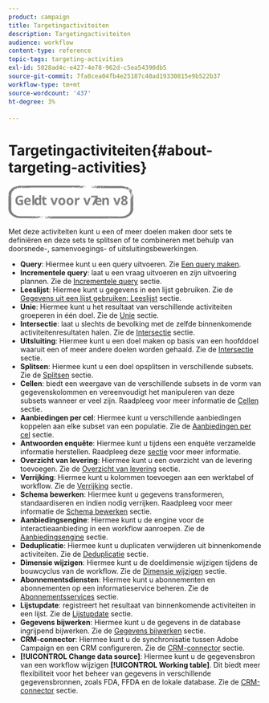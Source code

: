 ```yaml
---
product: campaign
title: Targetingactiviteiten
description: Targetingactiviteiten
audience: workflow
content-type: reference
topic-tags: targeting-activities
exl-id: 5028ad4c-e427-4e78-962d-c5ea54390db5
source-git-commit: 7fa8cea04fb4e25187c48ad19330815e9b522b37
workflow-type: tm+mt
source-wordcount: '437'
ht-degree: 3%

---
```


# Targetingactiviteiten{#about-targeting-activities}

![](../../assets/common.svg)

Met deze activiteiten kunt u een of meer doelen maken door sets te definiëren en deze sets te splitsen of te combineren met behulp van doorsnede-, samenvoegings- of uitsluitingsbewerkingen.

* **Query**: Hiermee kunt u een query uitvoeren. Zie [Een query maken](query.md#creating-a-query).
* **Incrementele query**: laat u een vraag uitvoeren en zijn uitvoering plannen. Zie de [Incrementele query](incremental-query.md) sectie.
* **Leeslijst**: Hiermee kunt u gegevens in een lijst gebruiken. Zie de [Gegevens uit een lijst gebruiken: Leeslijst](../../platform/using/import-export-workflows.md#using-data-from-a-list--read-list) sectie.
* **Unie**: Hiermee kunt u het resultaat van verschillende activiteiten groeperen in één doel. Zie de [Unie](union.md) sectie.
* **Intersectie**: laat u slechts de bevolking met de zelfde binnenkomende activiteitenresultaten halen. Zie de [Intersectie](intersection.md) sectie.
* **Uitsluiting**: Hiermee kunt u een doel maken op basis van een hoofddoel waaruit een of meer andere doelen worden gehaald. Zie de [Intersectie](intersection.md) sectie.
* **Splitsen**: Hiermee kunt u een doel opsplitsen in verschillende subsets. Zie de [Splitsen](split.md) sectie.
* **Cellen**: biedt een weergave van de verschillende subsets in de vorm van gegevenskolommen en vereenvoudigt het manipuleren van deze subsets wanneer er veel zijn. Raadpleeg voor meer informatie de [Cellen](cells.md) sectie.
* **Aanbiedingen per cel**: Hiermee kunt u verschillende aanbiedingen koppelen aan elke subset van een populatie. Zie de [Aanbiedingen per cel](offers-by-cell.md) sectie.
* **Antwoorden enquête**: Hiermee kunt u tijdens een enquête verzamelde informatie herstellen. Raadpleeg deze [sectie](../../surveys/using/getting-started-with-surveys.md) voor meer informatie.
* **Overzicht van levering**: Hiermee kunt u een overzicht van de levering toevoegen. Zie de [Overzicht van levering](../../workflow/using/delivery-outline.md) sectie.
* **Verrijking**: Hiermee kunt u kolommen toevoegen aan een werktabel of workflow. Zie de [Verrijking](../../workflow/using/enrichment.md) sectie.
* **Schema bewerken**: Hiermee kunt u gegevens transformeren, standaardiseren en indien nodig verrijken. Raadpleeg voor meer informatie de [Schema bewerken](../../workflow/using/edit-schema.md) sectie.
* **Aanbiedingsengine**: Hiermee kunt u de engine voor de interactieaanbieding in een workflow aanroepen. Zie de [Aanbiedingsengine](../../workflow/using/offer-engine.md) sectie.
* **Deduplicatie**: Hiermee kunt u duplicaten verwijderen uit binnenkomende activiteiten. Zie de [Deduplicatie](../../workflow/using/deduplication.md) sectie.
* **Dimensie wijzigen**: Hiermee kunt u de doeldimensie wijzigen tijdens de bouwcyclus van de workflow. Zie de [Dimensie wijzigen](../../workflow/using/change-dimension.md) sectie.
* **Abonnementsdiensten**: Hiermee kunt u abonnementen en abonnementen op een informatieservice beheren. Zie de [Abonnementsservices](../../workflow/using/subscription-services.md) sectie.
* **Lijstupdate**: registreert het resultaat van binnenkomende activiteiten in een lijst. Zie de [Lijstupdate](../../workflow/using/list-update.md) sectie.
* **Gegevens bijwerken**: Hiermee kunt u de gegevens in de database ingrijpend bijwerken. Zie de [Gegevens bijwerken](../../workflow/using/update-data.md) sectie.
* **CRM-connector**: Hiermee kunt u de synchronisatie tussen Adobe Campaign en een CRM configureren. Zie de [CRM-connector](../../workflow/using/crm-connector.md) sectie.
* **[!UICONTROL Change data source]**: Hiermee kunt u de gegevensbron van een workflow wijzigen **[!UICONTROL Working table]**. Dit biedt meer flexibiliteit voor het beheer van gegevens in verschillende gegevensbronnen, zoals FDA, FFDA en de lokale database. Zie de [CRM-connector](../../workflow/using/change-data-source.md) sectie.
